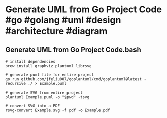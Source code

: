 # Generate UML from Go Project Code #go #golang #uml #design #architecture #diagram

## Generate UML from Go Project Code.bash

```shell
# install dependencies
brew install graphviz plantuml librsvg

# generate puml file for entire project
go run github.com/jfeliu007/goplantuml/cmd/goplantuml@latest -recursive ./ > Example.puml

# generate SVG from entire project
plantuml Example.puml -o "$pwd" -tsvg

# convert SVG into a PDF
rsvg-convert Example.svg -f pdf -o Example.pdf
```

